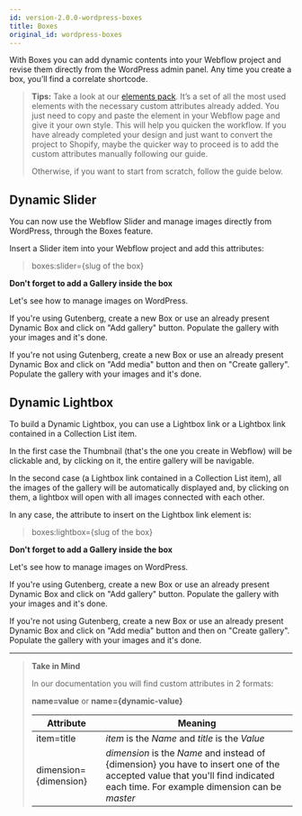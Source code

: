 ```yaml
---
id: version-2.0.0-wordpress-boxes
title: Boxes
original_id: wordpress-boxes
---
```


With Boxes you can add dynamic contents into your Webflow project and revise them directly from the WordPress admin panel. Any time you create a box, you’ll find a correlate shortcode.

> **Tips:**
> Take a look at our [elements pack](https://preview.webflow.com/preview/webflow-to-shopify-elements?utm_medium=preview_link&utm_source=designer&utm_content=webflow-to-shopify-elements&preview=71280fc62c37d44b2222bbe7b9a3e953&mode=preview). It’s a set of all the most used elements with the necessary custom attributes already added. You just need to copy and paste the element in your Webflow page and give it your own style. This will help you quicken the workflow. If you have already completed your design and just want to convert the project to Shopify, maybe the quicker way to proceed is to add the custom attributes manually following our guide.
>
> Otherwise, if you want to start from scratch, follow the guide below.

## Dynamic Slider
You can now use the Webflow Slider and manage images directly from WordPress, through the Boxes feature.

Insert a Slider item into your Webflow project and add this attributes:

> boxes:slider={slug of the box}

**Don't forget to add a Gallery inside the box**

Let's see how to manage images on WordPress.

If you're using Gutenberg, create a new Box or use an already present Dynamic Box and click on "Add gallery" button. Populate the gallery with your images and it's done.

If you're not using Gutenberg, create a new Box or use an already present Dynamic Box and click on "Add media" button and then on "Create gallery". Populate the gallery with your images and it's done.

## Dynamic Lightbox
To build a Dynamic Lightbox, you can use a Lightbox link or a Lightbox link contained in a Collection List item.

In the first case the Thumbnail (that's the one you create in Webflow) will be clickable and, by clicking on it, the entire gallery will be navigable. 

In the second case (a Lightbox link contained in a Collection List item), all the images of the gallery will be automatically displayed and, by clicking on them, a lightbox will open with all images connected with each other.

In any case, the attribute to insert on the Lightbox link element is:

> boxes:lightbox={slug of the box}

**Don't forget to add a Gallery inside the box**

Let's see how to manage images on WordPress.

If you're using Gutenberg, create a new Box or use an already present Dynamic Box and click on "Add gallery" button. Populate the gallery with your images and it's done.

If you're not using Gutenberg, create a new Box or use an already present Dynamic Box and click on "Add media" button and then on "Create gallery". Populate the gallery with your images and it's done.

---------
> **Take in Mind**
>
> In our documentation you will find custom attributes in 2 formats:
>
> **name=value** or **name={dynamic-value}**
>
>
> **Attribute**             | **Meaning** | 
> -------------             | --------------- |
> | item=title              | *item* is the *Name* and *title* is the *Value* |
> | dimension={dimension}   | *dimension* is the *Name* and instead of {dimension} you have to insert one of the accepted value that you'll find indicated each time. For example dimension can be *master*|